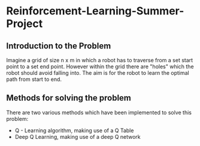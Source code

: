 # Reinforcement-Learning-Summer-Project

## Introduction to the Problem

Imagine a grid of size n x m in which a robot has to traverse from a set start point to a set end point. However within the grid there are "holes" which the robot should avoid falling into. The aim is for the robot to learn the optimal path from start to end.

## Methods for solving the problem

There are two various methods which have been implemented to solve this problem:
* Q - Learning algorithm, making use of a Q Table
* Deep Q Learning, making use of a deep Q network
